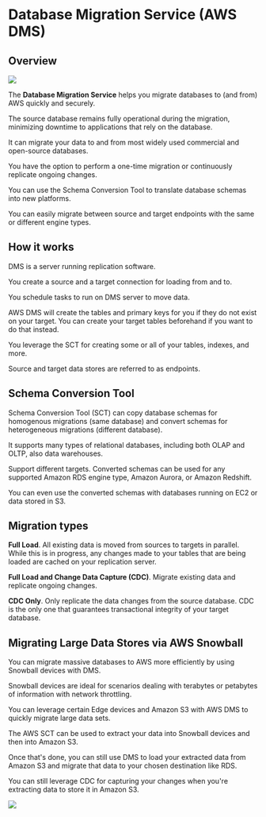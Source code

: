 # Database Migration Service (AWS DMS)

## Overview

![](https://d1.awsstatic.com/reInvent/reinvent-2022/data-migration-services/product-page-diagram_AWS-DMS_Heterogenous-Brief.e64d5fda98f36a79ab5ffcefa82b2735f94540ea.png)

The **Database Migration Service** helps you migrate databases to (and from) AWS quickly and securely.

The source database remains fully operational during the migration, minimizing downtime to applications that rely on the database.

It can migrate your data to and from most widely used commercial and open-source databases.

You have the option to perform a one-time migration or continuously replicate ongoing changes.

You can use the Schema Conversion Tool to translate database schemas into new platforms.

You can easily migrate between source and target endpoints with the same or different engine types.


## How it works

DMS is a server running replication software.

You create a source and a target connection for loading from and to.

You schedule tasks to run on DMS server to move data.

AWS DMS will create the tables and primary keys for you if they do not exist on your target. You can create your target tables beforehand if you want to do that instead.

You leverage the SCT for creating some or all of your tables, indexes, and more.

Source and target data stores are referred to as endpoints.


## Schema Conversion Tool

Schema Conversion Tool (SCT) can copy database schemas for homogenous migrations (same database) and convert schemas for heterogeneous migrations (different database).

It supports many types of relational databases, including both OLAP and OLTP, also data warehouses.

Support different targets. Converted schemas can be used for any supported Amazon RDS engine type, Amazon Aurora, or Amazon Redshift.

You can even use the converted schemas with databases running on EC2 or data stored in S3.


## Migration types

**Full Load**. All existing data is moved from sources to targets in parallel. While this is in progress,
any changes made to your tables that are being loaded are cached on your replication server.

**Full Load and Change Data Capture (CDC)**. Migrate existing data and replicate ongoing changes.

**CDC Only**. Only replicate the data changes from the source database. CDC is the only one that guarantees transactional integrity of your target database.


## Migrating Large Data Stores via AWS Snowball

You can migrate massive databases to AWS more efficiently by using Snowball devices with DMS.

Snowball devices are ideal for scenarios dealing with terabytes or petabytes of information with network throttling. 

You can leverage certain Edge devices and Amazon S3 with AWS DMS to quickly migrate large data sets.

The AWS SCT can be used to extract your data into Snowball devices and then into Amazon S3.

Once that's done, you can still use DMS to load your extracted data from Amazon S3 and migrate that data to your chosen destination like RDS.

You can still leverage CDC for capturing your changes when you're extracting data to store it in Amazon S3.

![](https://d2908q01vomqb2.cloudfront.net/e1822db470e60d090affd0956d743cb0e7cdf113/2020/03/04/Architecture-diagram-of-the-migration-workflow.png)
